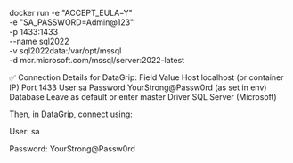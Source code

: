 docker run -e "ACCEPT_EULA=Y" \
           -e "SA_PASSWORD=Admin@123" \
           -p 1433:1433 \
           --name sql2022 \
           -v sql2022data:/var/opt/mssql \
           -d mcr.microsoft.com/mssql/server:2022-latest



✅ Connection Details for DataGrip:
Field	Value
Host	localhost (or container IP)
Port	1433
User	sa
Password	YourStrong@Passw0rd (as set in env)
Database	Leave as default or enter master
Driver	SQL Server (Microsoft)


Then, in DataGrip, connect using:

User: sa

Password: YourStrong@Passw0rd
